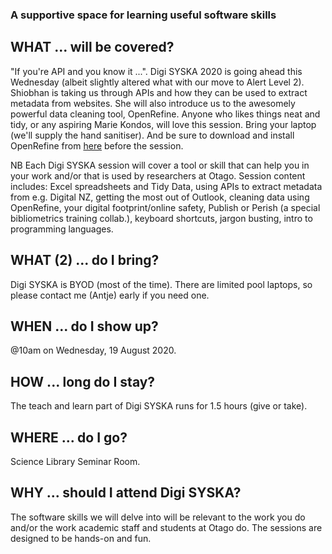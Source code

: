 ### A supportive space for learning useful software skills

## WHAT ... will be covered?
"If you're API and you know it ...". Digi SYSKA 2020 is going ahead this Wednesday (albeit slightly altered what with our move to Alert Level 2). Shiobhan is taking us through APIs and how they can be used to extract metadata from websites. She will also introduce us to the awesomely powerful data cleaning tool, OpenRefine. Anyone who likes things neat and tidy, or any aspiring Marie Kondos, will love this session. Bring your laptop (we'll supply the hand sanitiser). And be sure to download and install OpenRefine from [here](https://openrefine.org/download.html) before the session. 

NB Each Digi SYSKA session will cover a tool or skill that can help you in your work and/or that is used by researchers at Otago. Session content includes: Excel spreadsheets and Tidy Data, using APIs to extract metadata from e.g. Digital NZ, getting the most out of Outlook, cleaning data using OpenRefine, your digital footprint/online safety, Publish or Perish (a special bibliometrics training collab.), keyboard shortcuts, jargon busting, intro to programming languages.   

## WHAT (2) ... do I bring?
Digi SYSKA is BYOD (most of the time). There are limited pool laptops, so please contact me (Antje) early if you need one. 

## WHEN ... do I show up?
@10am on Wednesday, 19 August 2020. 

## HOW ... long do I stay?
The teach and learn part of Digi SYSKA runs for 1.5 hours (give or take).

## WHERE ... do I go?
Science Library Seminar Room.

## WHY ... should I attend Digi SYSKA?
The software skills we will delve into will be relevant to the work you do and/or the work academic staff and students at Otago do. The sessions are designed to be hands-on and fun. 

